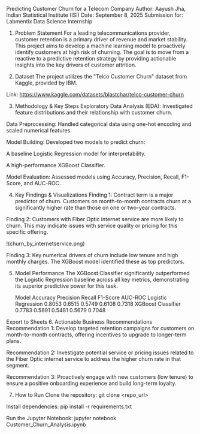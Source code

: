 Predicting Customer Churn for a Telecom Company
Author: Aayush Jha, Indian Statistical Institute (ISI)
Date: September 8, 2025
Submission for: Labmentix Data Science Internship

1. Problem Statement
For a leading telecommunications provider, customer retention is a primary driver of revenue and market stability. This project aims to develop a machine learning model to proactively identify customers at high risk of churning. The goal is to move from a reactive to a predictive retention strategy by providing actionable insights into the key drivers of customer attrition.

2. Dataset
The project utilizes the "Telco Customer Churn" dataset from Kaggle, provided by IBM.

Link: https://www.kaggle.com/datasets/blastchar/telco-customer-churn

3. Methodology & Key Steps
Exploratory Data Analysis (EDA): Investigated feature distributions and their relationship with customer churn.

Data Preprocessing: Handled categorical data using one-hot encoding and scaled numerical features.

Model Building: Developed two models to predict churn:

A baseline Logistic Regression model for interpretability.

A high-performance XGBoost Classifier.

Model Evaluation: Assessed models using Accuracy, Precision, Recall, F1-Score, and AUC-ROC.

4. Key Findings & Visualizations
Finding 1: Contract term is a major predictor of churn. Customers on month-to-month contracts churn at a significantly higher rate than those on one or two-year contracts.

Finding 2: Customers with Fiber Optic internet service are more likely to churn. This may indicate issues with service quality or pricing for this specific offering.

!(churn_by_internetservice.png)

Finding 3: Key numerical drivers of churn include low tenure and high monthly charges. The XGBoost model identified these as top predictors.

5. Model Performance
The XGBoost Classifier significantly outperformed the Logistic Regression baseline across all key metrics, demonstrating its superior predictive power for this task.

     Model	            Accuracy	Precision	Recall	   F1-Score    AUC-ROC
Logistic Regression	    0.8053	    0.6515	    0.5749	   0.6108      0.7318
XGBoost Classifier	    0.7783      0.5891      0.5481     0.5679      0.7048

Export to Sheets
6. Actionable Business Recommendations
Recommendation 1: Develop targeted retention campaigns for customers on month-to-month contracts, offering incentives to upgrade to longer-term plans.

Recommendation 2: Investigate potential service or pricing issues related to the Fiber Optic internet service to address the higher churn rate in that segment.

Recommendation 3: Proactively engage with new customers (low tenure) to ensure a positive onboarding experience and build long-term loyalty.

7. How to Run
Clone the repository: git clone <repo_url>

Install dependencies: pip install -r requirements.txt

Run the Jupyter Notebook: jupyter notebook Customer_Churn_Analysis.ipynb